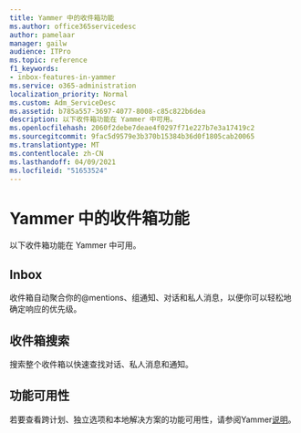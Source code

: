 ```yaml
---
title: Yammer 中的收件箱功能
ms.author: office365servicedesc
author: pamelaar
manager: gailw
audience: ITPro
ms.topic: reference
f1_keywords:
- inbox-features-in-yammer
ms.service: o365-administration
localization_priority: Normal
ms.custom: Adm_ServiceDesc
ms.assetid: b785a557-3697-4077-8008-c85c822b6dea
description: 以下收件箱功能在 Yammer 中可用。
ms.openlocfilehash: 2060f2debe7deae4f0297f71e227b7e3a17419c2
ms.sourcegitcommit: 9fac5d9579e3b370b15384b36d0f1805cab20065
ms.translationtype: MT
ms.contentlocale: zh-CN
ms.lasthandoff: 04/09/2021
ms.locfileid: "51653524"
---
```

# <a name="inbox-features-in-yammer"></a>Yammer 中的收件箱功能

以下收件箱功能在 Yammer 中可用。
  
## <a name="inbox"></a>Inbox

收件箱自动聚合你的@mentions、组通知、对话和私人消息，以便你可以轻松地确定响应的优先级。
  
## <a name="inbox-search"></a>收件箱搜索

搜索整个收件箱以快速查找对话、私人消息和通知。
  
## <a name="feature-availability"></a>功能可用性

若要查看跨计划、独立选项和本地解决方案的功能可用性，请参阅Yammer[说明](yammer-service-description.md)。
  

